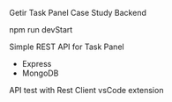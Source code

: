 Getir Task Panel Case Study Backend

npm run devStart

Simple REST API for Task Panel

- Express
- MongoDB

API test with Rest Client vsCode extension
